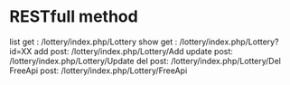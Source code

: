 
# RESTfull method
list   get : /lottery/index.php/Lottery 
show   get : /lottery/index.php/Lottery?id=XX
add    post: /lottery/index.php/Lottery/Add 
update post: /lottery/index.php/Lottery/Update 
del    post: /lottery/index.php/Lottery/Del 
FreeApi    post: /lottery/index.php/Lottery/FreeApi

